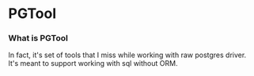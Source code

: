 # PGTool

### What is PGTool
In fact, it's set of tools that I miss while working with raw postgres driver.
It's meant to support working with sql without ORM.

